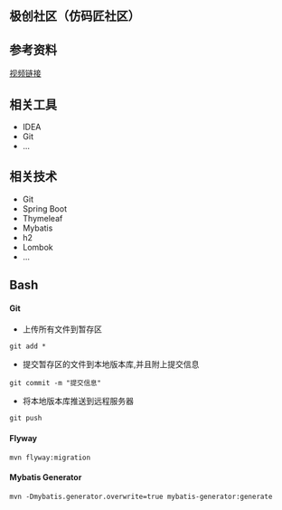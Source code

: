 ## 极创社区（仿码匠社区）

## 参考资料
[视频链接](https://www.bilibili.com/video/av65117012)

## 相关工具
* IDEA
* Git
* ...
    
## 相关技术
* Git
* Spring Boot
* Thymeleaf
* Mybatis
* h2
* Lombok
* ...

## Bash
#### Git
* 上传所有文件到暂存区
```
git add *
```
* 提交暂存区的文件到本地版本库,并且附上提交信息
```
git commit -m "提交信息"
```
* 将本地版本库推送到远程服务器
```
git push
```

#### Flyway
```
mvn flyway:migration
```

#### Mybatis Generator
```
mvn -Dmybatis.generator.overwrite=true mybatis-generator:generate
```